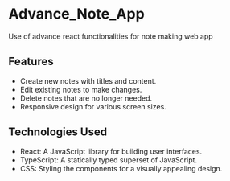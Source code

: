 # Advance_Note_App
Use of advance react functionalities for note making web app

## Features

- Create new notes with titles and content.
- Edit existing notes to make changes.
- Delete notes that are no longer needed.
- Responsive design for various screen sizes.

## Technologies Used

- React: A JavaScript library for building user interfaces.
- TypeScript: A statically typed superset of JavaScript.
- CSS: Styling the components for a visually appealing design.
